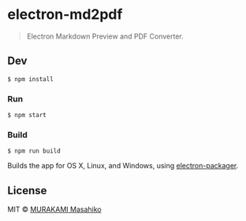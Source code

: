 # electron-md2pdf

> Electron Markdown Preview and PDF Converter.


## Dev

```
$ npm install
```

### Run

```
$ npm start
```

### Build

```
$ npm run build
```

Builds the app for OS X, Linux, and Windows, using [electron-packager](https://github.com/maxogden/electron-packager).


## License

MIT © [MURAKAMI Masahiko](https://github.com/fossamagna)
